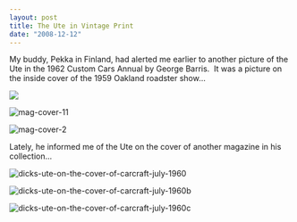 ```yaml
---
layout: post
title: The Ute in Vintage Print
date: "2008-12-12"
---
```


My buddy, Pekka in Finland, had alerted me earlier to another picture of the Ute in the 1962 Custom Cars Annual by George Barris.  It was a picture on the inside cover of the 1959 Oakland roadster show…

![](/images/pop/Kart_Hauler_Blog/33-mag_cover_1.jpg)

![](/wp-content/uploads/2008/12/mag-cover-11.jpg "mag-cover-11")

![](/wp-content/uploads/2008/12/mag-cover-2.jpg "mag-cover-2")

Lately, he informed me of the Ute on the cover of another magazine in his collection…

![](/wp-content/uploads/2008/12/dicks-ute-on-the-cover-of-carcraft-july-1960.jpg "dicks-ute-on-the-cover-of-carcraft-july-1960")

![](/wp-content/uploads/2008/12/dicks-ute-on-the-cover-of-carcraft-july-1960b.jpg "dicks-ute-on-the-cover-of-carcraft-july-1960b")

![](/wp-content/uploads/2008/12/dicks-ute-on-the-cover-of-carcraft-july-1960c.jpg "dicks-ute-on-the-cover-of-carcraft-july-1960c")
